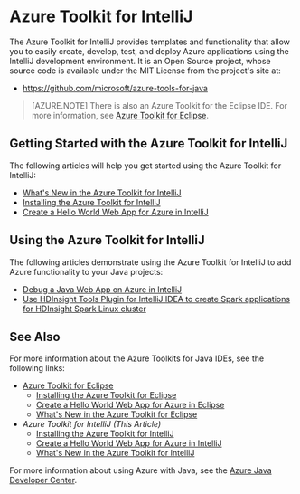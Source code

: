 <properties
	pageTitle="Azure Toolkit for IntelliJ | Microsoft Azure"
	description="Learn about the Azure Toolkit for IntelliJ."
	services=""
	documentationCenter="java"
	authors="rmcmurray"
	manager="wpickett"
	editor=""/>

<tags
	ms.service="multiple"
	ms.workload="na"
	ms.tgt_pltfrm="multiple"
	ms.devlang="Java"
	ms.topic="article"
	ms.date="09/20/2016" 
	ms.author="robmcm;asirveda"/>

# Azure Toolkit for IntelliJ

The Azure Toolkit for IntelliJ provides templates and functionality that allow you to easily create, develop, test, and deploy Azure applications using the IntelliJ development environment. It is an Open Source project, whose source code is available under the MIT License from the project's site at:

* <https://github.com/microsoft/azure-tools-for-java>

> [AZURE.NOTE] There is also an Azure Toolkit for the Eclipse IDE. For more information, see [Azure Toolkit for Eclipse].

## Getting Started with the Azure Toolkit for IntelliJ

The following articles will help you get started using the Azure Toolkit for IntelliJ:

* [What's New in the Azure Toolkit for IntelliJ]
* [Installing the Azure Toolkit for IntelliJ]
* [Create a Hello World Web App for Azure in IntelliJ]

## Using the Azure Toolkit for IntelliJ

The following articles demonstrate using the Azure Toolkit for IntelliJ to add Azure functionality to your Java projects:

* [Debug a Java Web App on Azure in IntelliJ]
* [Use HDInsight Tools Plugin for IntelliJ IDEA to create Spark applications for HDInsight Spark Linux cluster][HDInsight Tools Plugin for IntelliJ]

## See Also

For more information about the Azure Toolkits for Java IDEs, see the following links:

- [Azure Toolkit for Eclipse]
  - [Installing the Azure Toolkit for Eclipse]
  - [Create a Hello World Web App for Azure in Eclipse]
  - [What's New in the Azure Toolkit for Eclipse]
- *Azure Toolkit for IntelliJ (This Article)*
  - [Installing the Azure Toolkit for IntelliJ]
  - [Create a Hello World Web App for Azure in IntelliJ]
  - [What's New in the Azure Toolkit for IntelliJ]

For more information about using Azure with Java, see the [Azure Java Developer Center].

<!-- URL List -->

[Azure Toolkit for Eclipse]: ./azure-toolkit-for-eclipse.md
[Azure Toolkit for IntelliJ]: ./azure-toolkit-for-intellij.md
[Create a Hello World Web App for Azure in Eclipse]: ./app-service-web/app-service-web-eclipse-create-hello-world-web-app.md
[Create a Hello World Web App for Azure in IntelliJ]: ./app-service-web/app-service-web-intellij-create-hello-world-web-app.md
[Installing the Azure Toolkit for Eclipse]: ./azure-toolkit-for-eclipse-installation.md
[Installing the Azure Toolkit for IntelliJ]: ./azure-toolkit-for-intellij-installation.md
[What's New in the Azure Toolkit for Eclipse]: ./azure-toolkit-for-eclipse-whats-new.md
[What's New in the Azure Toolkit for IntelliJ]: ./azure-toolkit-for-intellij-whats-new.md

[Azure Java Developer Center]: https://azure.microsoft.com/develop/java/

[Debug a Java Web App on Azure in IntelliJ]: ./app-service-web/app-service-web-debug-java-web-app-in-intellij.md
[HDInsight Tools Plugin for IntelliJ]: ./hdinsight/hdinsight-apache-spark-intellij-tool-plugin.md